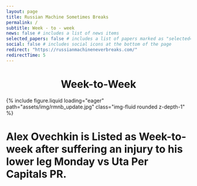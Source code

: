 ```yaml
---
layout: page
title: Russian Machine Sometimes Breaks
permalink: /
subtitle: Week - to - week
news: false # includes a list of news items
selected_papers: false # includes a list of papers marked as "selected={true}"
social: false # includes social icons at the bottom of the page
redirect: "https://russianmachineneverbreaks.com/"
redirectTime: 5
---
```



<h1 class="display-6" style="text-align:center;">
  Week-to-Week
</h1>

<swiper-container keyboard="true" navigation="true" pagination="true" pagination-clickable="true" pagination-dynamic-bullets="true" rewind="true">
  <swiper-slide>{% include figure.liquid loading="eager" path="assets/img/rmnb_update.jpg" class="img-fluid rounded z-depth-1" %}</swiper-slide>
</swiper-container>

<h1 class="display-6">
  Alex Ovechkin is Listed as Week-to-week after suffering an injury to his lower leg Monday vs Uta Per Capitals PR.
</h1>